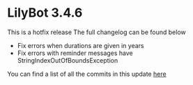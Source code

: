 # LilyBot 3.4.6

This is a hotfix release
The full changelog can be found below

* Fix errors when durations are given in years
* Fix errors with reminder messages have StringIndexOutOfBoundsException

You can find a list of all the commits in this update 
[here](https://github.com/IrisShaders/LilyBot/compare/v3.4.5...v3.4.6)
